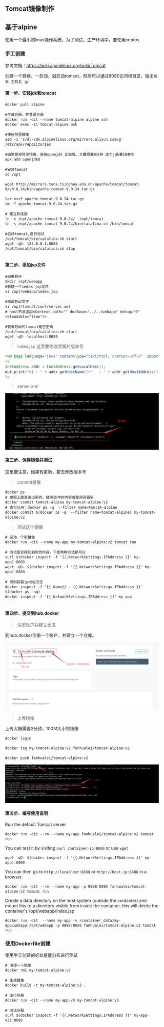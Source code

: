 ## Tomcat镜像制作



## 基于alpine

使用一个最小的linux操作系统，为了测试，生产环境中，要使用centos.



### 手工创建

参考文档：https://wiki.alpinelinux.org/wiki/Tomcat

创建一个容器，一启动，就启动tomcat，然后可以通过8080访问根目录，输出`版本 主机名 ip`



#### 第一步、安装jdk和tomcat

```shell
docker pull alpine

#生成容器，并登录容器
docker run -dit --name tomcat-alpine alpine ash
docker exec -it tomcat-alpine ash

#使用阿里镜像
sed -i 's/dl-cdn.alpinelinux.org/mirrors.aliyun.com/g' /etc/apk/repositories

#如果使用阿里镜像，安装openjdk 比较慢，大概需要8分钟 这个jdk要104MB
apk add openjdk8

#安装tomcat
cd /opt

wget http://mirrors.tuna.tsinghua.edu.cn/apache/tomcat/tomcat-9/v9.0.24/bin/apache-tomcat-9.0.24.tar.gz

tar xvzf apache-tomcat-9.0.24.tar.gz
rm -f apache-tomcat-9.0.24.tar.gz

# 建立软连接
ln -s /opt/apache-tomcat-9.0.24/  /opt/tomcat
ln -s /opt/apache-tomcat-9.0.24/bin/catalina.sh /bin/tomcat

#启动tomcat,进行测试
/opt/tomcat/bin/catalina.sh start
wget -qO- 127.0.0.1:8080
/opt/tomcat/bin/catalina.sh stop


```



#### 第二步、添加jsp文件

```shell
#部署程序
mkdir /opt/webapp
#新建一个index.jsp文件
vi /opt/webapp/index.jsp

#修改启动文件
vi /opt/tomcat/conf/server.xml
# host节点追加<Context path="" docBase="../../webapp" debug="0" reloadable="true"/>

#查看启动的tomcat是否正确
/opt/tomcat/bin/catalina.sh start
wget -qO- localhost:8080
```



> index.jsp 这里要修改里面的版本号

```jsp
<%@ page language="java" contentType="text/html; charset=utf-8"  import="java.net.InetAddress" pageEncoding="utf-8"%>
<%
InetAddress addr = InetAddress.getLocalHost();
out.print("v1 : " + addr.getHostName()+"   : " + addr.getHostAddress());
%>

```

> server.xml

![alt](imgs/tomcat-server-xml.png)



#### 第三步、保存镜像并测试

这里要注意，如果有更新，要去修改版本号

> commit镜像



```shell
docker ps 
# 根据上面查询出来的，替换ID中的内容或使用容器名
docker commit tomcat-alpine my-tomcat-alpine:v2
# 也可以用：docker ps -q  --filter name=tomcat-alpine
docker commit $(docker ps -q  --filter name=tomcat-alpine) my-tomcat-alpine:v2
```



> 测试这个镜像

```shell
# 启动一个新镜像
docker run -dit --name my-app my-tomcat-alpine:v2 tomcat run

# 测试是否得到到网页内容，下面两种方法都可以
curl $(docker inspect -f '{{.NetworkSettings.IPAddress }}' my-app):8080
wget -qO- $(docker inspect -f '{{.NetworkSettings.IPAddress }}' my-app):8080

# 得到容器ip地址方法
docker inspect -f '{{.Name}} - {{.NetworkSettings.IPAddress }}' $(docker ps -aq)
docker inspect -f '{{.NetworkSettings.IPAddress }}' my-app


```





#### 第四步、提交到hub.docker

> 注册账户并建立仓库

到hub.docker注册一个账户，并建立一个仓库。

![alt](imgs/docker-hub-repositories.png)





> 上传镜像

上传大概需要2分钟，100M大小的镜像

```
docker login

docker tag my-tomcat-alpine:v2 fanhualei/tomcat-alpine:v2

docker push fanhualei/tomcat-alpine:v2
```

![alt](imgs/docker-push-image.png)



#### 第五步、编写使用说明



Run the default Tomcat server

```shell
docker run -dit --rm --name my-app fanhualei/tomcat-alpine:v2 tomcat run
```



You can test it by visiting `curl container-ip:8080` or use `wget`

```shell
wget -qO- $(docker inspect -f '{{.NetworkSettings.IPAddress }}' my-app):8080
```



You can then go to `http://localhost:8888` or `http://host-ip:8888` in a browser.

```
docker run -dit --rm --name my-app -p 8888:8080 fanhualei/tomcat-alpine:v2 tomcat run
```



Create a data directory on the host system (outside the container) and mount this to a directory visible from inside the container. this will delete the container's /opt/webapp/index.jsp 

```
docker run -dit  --name my-app -v /container_data/my-app/webapp:/opt/webapp -p 8888:8080 fanhualei/tomcat-alpine:v2 tomcat run           
```







### 使用Dockerfile创建

使用手工创建的好处是能分布进行测试



```shell
# 清理一下镜像
docker rmi my-tomcat-alpine:v3

# 生成镜像
docker build -t my-tomcat-alpine:v3 .

# 运行容器
docker run -dit --name my-app-v3 my-tomcat-alpine:v3

# 测试容器
curl $(docker inspect -f '{{.NetworkSettings.IPAddress }}' my-app-v3):8080
```









